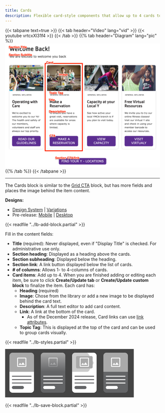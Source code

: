 ```yaml
---
title: Cards
description: Flexible card-style components that allow up to 4 cards to display across the page depending on the chosen layout.
---
```


{{< tabpane text=true >}}
  {{< tab header="Video" lang="vid" >}}
    {{< youtube vrtcxXl31f4 >}}
  {{< /tab >}}
  {{% tab header="Diagram" lang="pic" %}}
![Screenshot of the Cards component with block labels](lb-cards.png)
  {{% /tab %}}
{{< /tabpane >}}

-----

The Cards block is similar to the [Grid CTA](../grid-cta) block, but has more fields and places the image behind the item content.

**Designs:**
- [Design System](../../../../../../assets/img/designs/lb-ui-kit/Card.jpg) | [Variations](<../../../../../../assets/img/designs/lb-ui-kit/Card - Column Variations.jpg>)
- Pre-release: [Mobile](<../../../../../../assets/img/designs/lb/Cards Mobile.png>) | [Desktop](<../../../../../../assets/img/designs/lb/Cards Desktop.png>)

{{< readfile "../lb-add-block.partial" >}}

Fill in the content fields:

- **Title** (required): Never displayed, even if "Display Title" is checked. For administrative use only.
- **Section heading**: Displayed as a heading above the cards.
- **Section subheading**: Displayed below the heading.
- **Section link**: A link button displayed below the list of cards.
- **# of columns**: Allows 1- to 4-columns of cards.
- **Card items**: Add up to 4. When you are finished adding or editing each item, be sure to click **Create/Update tab** or **Create/Update custom block** to finalize the item. Each card has:
  - **Heading** (required)
  - **Image**: Chose from the library or add a new image to be displayed behind the card text.
  - **Description**: A full text editor to add card content.
  - **Link**: A link at the bottom of the card.
    - As of the December 2024 release, Card links can use [link attributes](../../content-editing-basics#link-attributes).
  - **Topic Tag**: This is displayed at the top of the card and can be used to group cards visually.

{{< readfile "../lb-styles.partial" >}}

![Card variants](../advanced-options/lb-advanced--card-variants.png)

{{< readfile "../lb-save-block.partial" >}}
